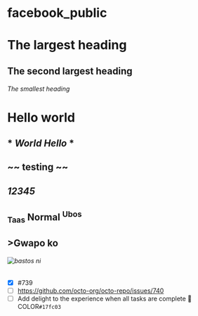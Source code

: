 # facebook_public
# The largest heading
## The second largest heading
###### The smallest heading
# **Hello world**
## * *World Hello* * 
## ~~ testing ~~
## ***12345***
## <sub>Taas</sub> Normal <sup>Ubos</sup>
## >Gwapo ko
###### ![bastos ni](https://i.natgeofe.com/n/4f5aaece-3300-41a4-b2a8-ed2708a0a27c/domestic-dog_thumb_4x3.jpg)
- [x] #739
- [ ] https://github.com/octo-org/octo-repo/issues/740
- [ ] Add delight to the experience when all tasks are complete :tada:
COLOR`#17fc03`